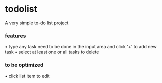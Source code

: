 # todolist
A very simple to-do list project

### features
• type any task need to be done in the input area and click '+' to add new task
• select at least one or all tasks to delete 

### to be optimized
• click list item to edit
